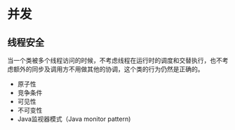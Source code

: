 # 并发

## 线程安全

当一个类被多个线程访问的时候，不考虑线程在运行时的调度和交替执行，也不考虑额外的同步及调用方不用做其他的协调，这个类的行为仍然是正确的。

- 原子性
- 竞争条件
- 可见性
- 不可变性
- Java监视器模式（Java monitor pattern)  

